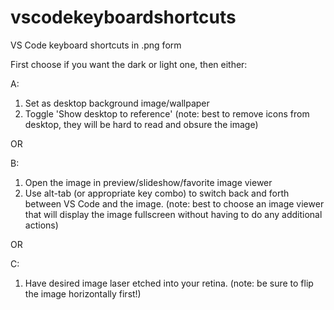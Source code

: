 # vscodekeyboardshortcuts
VS Code keyboard shortcuts in .png form

First choose if you want the dark or light one, then either:


A:
1) Set as desktop background image/wallpaper
2) Toggle 'Show desktop to reference'
   (note: best to remove icons from desktop, they will be hard to read and obsure the image)

OR

B: 
1) Open the image in preview/slideshow/favorite image viewer
2) Use alt-tab (or appropriate key combo) to switch back and forth between VS Code and the image.
  (note: best to choose an image viewer that will display the image fullscreen without having to do any additional actions)
  
OR

C:
1) Have desired image laser etched into your retina.
  (note: be sure to flip the image horizontally first!)
